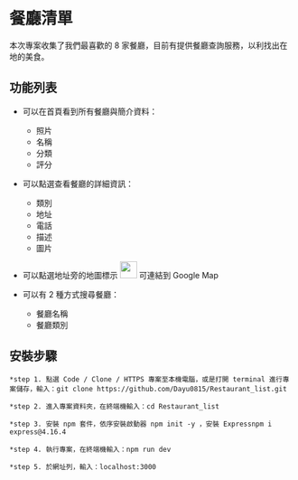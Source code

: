 # 餐廳清單

本次專案收集了我們最喜歡的 8 家餐廳，目前有提供餐廳查詢服務，以利找出在地的美食。

## 功能列表

* 可以在首頁看到所有餐廳與簡介資料：

  * 照片
  * 名稱
  * 分類
  * 評分

* 可以點選查看餐廳的詳細資訊：

  * 類別
  * 地址
  * 電話
  * 描述
  * 圖片

* 可以點選地址旁的地圖標示 <img src="https://upload.wikimedia.org/wikipedia/commons/9/91/Font_Awesome_5_solid_map-marked-alt.svg" width="30" height="30"> 可連結到 Google Map

* 可以有 2 種方式搜尋餐廳：
  * 餐廳名稱
  * 餐廳類別
 
## 安裝步驟
```
*step 1. 點選 Code / Clone / HTTPS 專案至本機電腦，或是打開 terminal 進行專案儲存，輸入：git clone https://github.com/Dayu0815/Restaurant_list.git
```
```
*step 2. 進入專案資料夾，在終端機輸入：cd Restaurant_list
```
```
*step 3. 安裝 npm 套件，依序安裝啟動器 npm init -y ，安裝 Expressnpm i express@4.16.4
```
```
*step 4. 執行專案，在終端機輸入：npm run dev
```
```
*step 5. 於網址列，輸入：localhost:3000
```
